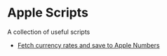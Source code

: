 # Apple Scripts
A collection of useful scripts

- [Fetch currency rates and save to Apple Numbers](fetch_rates_and_save_to_numbers/README.MD)